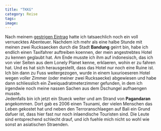 ```yaml
---
title: "TKKG"
category: Reise
tags: 
image: 
---
```


Nach meinem [gestrigen Eintrag](http://www.misantropolis.de/2008/06/straight-out-the-jungle/) hatte ich tatsaechlich noch ein voll verruecktes Abenteuer. Nachdem ich mehr als eine halbe Stunde mit meinen zwei Rucksaecken durch die Stadt **Bandung** geirrt bin, habe ich endlich einen Taxifahrer auftreiben koennen, der mein angestrebtes Hotel zu kennen geglaubt hat. Am Ende musste ich ihm auf indonesisch, das ich von vier Seiten aus dem Lonely Planet kenne, erklaeren, wohin er zu fahren hat. Und es hat sich herausgestellt, dass das Hotel nur noch eine Ruine ist.  
Ich bin dann zu Fuss weitergezogen, wurde in einem luxurioeseren Hotel wegen voller Zimmer (oder meiner zwei Rucksaecke) abgewiesen und habe dann schliesslich ein Zweiquadratmeterzimmer gefunden, in dem ich irgendwie noch meine nassen Sachen aus dem Dschungel aufhaengen musste.  
Jedenfalls bin ich jetzt ein Stueck weiter und am Strand von **Pagandaran** angekommen. Dort gab es 2006 einen Tsunami, der vielen Menschen das Leben gekostet hat und neben den Terroranschlaegen auf Bali ein Grund dafuer ist, dass hier fast nur noch inlaendische Touristen sind. Die Leute sind entsprechend schlecht drauf, und ich fuehle mich nicht so wohl wie sonst an asiatischen Straenden.